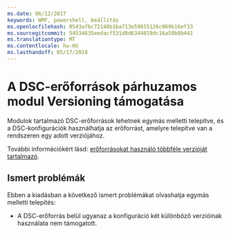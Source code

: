 ```yaml
---
ms.date: 06/12/2017
keywords: WMF, powershell, beállítás
ms.openlocfilehash: 0543afbc72148b1ba713e59655126c069b16ef33
ms.sourcegitcommit: 54534635eedacf531d8d6344019dc16a50b8b441
ms.translationtype: MT
ms.contentlocale: hu-HU
ms.lasthandoff: 05/17/2018
---
```

# <a name="side-by-side-module-versioning-support-for-dsc-resources"></a>A DSC-erőforrások párhuzamos modul Versioning támogatása

Modulok tartalmazó DSC-erőforrások lehetnek egymás melletti telepítve, és a DSC-konfigurációk használhatja az erőforrást, amelyre telepítve van a rendszeren egy adott verziójához.

További információkért lásd: [erőforrásokat használó többféle verzióját tartalmazó](https://msdn.microsoft.com/powershell/dsc/sxsresource).

## <a name="known-issues"></a>Ismert problémák

Ebben a kiadásban a következő ismert problémákat olvashatja egymás melletti telepítés:

-   A DSC-erőforrás belül ugyanaz a konfiguráció két különböző verzióinak használata nem támogatott.
